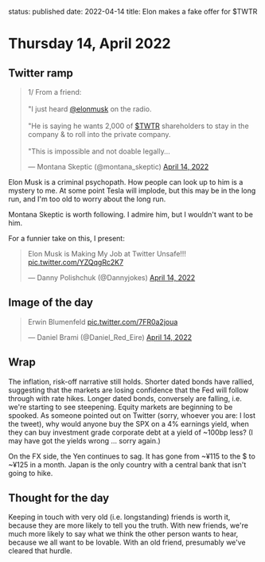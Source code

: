 status: published
date: 2022-04-14
title: Elon makes a fake offer for $TWTR

# Thursday 14, April 2022

## Twitter ramp

<blockquote class="twitter-tweet"><p lang="en" dir="ltr">1/ From a friend:<br><br>&quot;I just heard <a href="https://twitter.com/elonmusk?ref_src=twsrc%5Etfw">@elonmusk</a> on the radio.<br><br>&quot;He is saying he wants 2,000 of <a href="https://twitter.com/search?q=%24TWTR&amp;src=ctag&amp;ref_src=twsrc%5Etfw">$TWTR</a> shareholders to stay in the company &amp; to roll into the private company.<br><br>&quot;This is impossible and not doable legally...</p>&mdash; Montana Skeptic (@montana_skeptic) <a href="https://twitter.com/montana_skeptic/status/1514697923623227396?ref_src=twsrc%5Etfw">April 14, 2022</a></blockquote> <script async src="https://platform.twitter.com/widgets.js" charset="utf-8"></script> 

Elon Musk is a criminal psychopath. How people can look up to him is a mystery to me. 
At some point Tesla will implode, but this may be in the long run, and I'm too old to worry about the long run.

Montana Skeptic is worth following. I admire him, but I wouldn't want to be him.

For a funnier take on this, I present:

<blockquote class="twitter-tweet"><p lang="en" dir="ltr">Elon Musk is Making My Job at Twitter Unsafe!!! <a href="https://t.co/YZQqgRc2K7">pic.twitter.com/YZQqgRc2K7</a></p>&mdash; Danny Polishchuk (@Dannyjokes) <a href="https://twitter.com/Dannyjokes/status/1514638827771637769?ref_src=twsrc%5Etfw">April 14, 2022</a></blockquote> <script async src="https://platform.twitter.com/widgets.js" charset="utf-8"></script> 


## Image of the day

<blockquote class="twitter-tweet"><p lang="nl" dir="ltr">Erwin Blumenfeld <a href="https://t.co/7FR0a2joua">pic.twitter.com/7FR0a2joua</a></p>&mdash; Daniel Brami (@Daniel_Red_Eire) <a href="https://twitter.com/Daniel_Red_Eire/status/1514549338298621960?ref_src=twsrc%5Etfw">April 14, 2022</a></blockquote> <script async src="https://platform.twitter.com/widgets.js" charset="utf-8"></script> 

## Wrap

The inflation, risk-off narrative still holds.
Shorter dated bonds have rallied, suggesting that the markets are losing confidence that the Fed will follow through with rate hikes.
Longer dated bonds, conversely are falling, i.e. we're starting to see steepening.
Equity markets are beginning to be spooked.
As someone pointed out on Twitter (sorry, whoever you are: I lost the tweet), why would anyone buy the SPX on a 4% earnings yield, when they can buy investment grade corporate debt at a yield of ~100bp less? (I may have got the yields wrong ... sorry again.)

On the FX side, the Yen continues to sag.
It has gone from ~¥115 to the $ to ~¥125 in a month. 
Japan is the only country with a central bank that isn't going to hike.

## Thought for the day

Keeping in touch with very old (i.e. longstanding) friends is worth it, because they are more likely to tell you the truth.
With new friends, we're much more likely to say what we think the other person wants to hear, because we all want to be lovable.
With an old friend, presumably we've cleared that hurdle.


